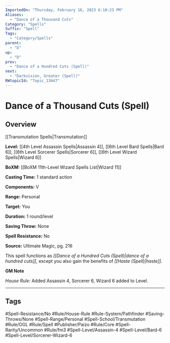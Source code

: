 ```yaml
---
ImportedOn: "Thursday, February 16, 2023 6:10:23 PM"
Aliases:
  - "Dance of a Thousand Cuts"
Category: "Spells"
Suffix: "Spell"
Tags:
  - "Category/Spells"
parent:
  - "D"
up:
  - "D"
prev:
  - "Dance of a Hundred Cuts (Spell)"
next:
  - "Darkvision, Greater (Spell)"
RWtopicId: "Topic_13647"
---
```

# Dance of a Thousand Cuts (Spell)
## Overview
[[Transmutation Spells|Transmutation]]

**Level:** [[4th Level Assassin Spells|Assassin 4]], [[6th Level Bard Spells|Bard 6]], [[6th Level Sorcerer Spells|Sorcerer 6]], [[6th Level Wizard Spells|Wizard 6]]

**BoXM:** [[BoXM 11th-Level Wizard Spells List|Wizard 11]]

**Casting Time:** 1 standard action

**Components:** V

**Range:** Personal

**Target:** You

**Duration:** 1 round/level

**Saving Throw:** None

**Spell Resistance:** No

**Source:** Ultimate Magic, pg. 216

This spell functions as *[[Dance of a Hundred Cuts (Spell)|dance of a hundred cuts]]*, except you also gain the benefits of *[[Haste (Spell)|haste]]*.

**GM Note**

*House Rule:* Added Assassin 4, Sorcerer 6, Wizard 6 added to Level.


---
## Tags
#Spell-Resistance/No #Rule/House-Rule #Rule-System/Pathfinder #Saving-Throws/None #Spell-Range/Personal #Spell-School/Transmutation #Rule/OGL #Rule/Spell #Publisher/Paizo #Rule/Core #Spell-Rarity/Uncommon #Rule/fm3 #Spell-Level/Assassin-4 #Spell-Level/Bard-6 #Spell-Level/Sorcerer-Wizard-6

